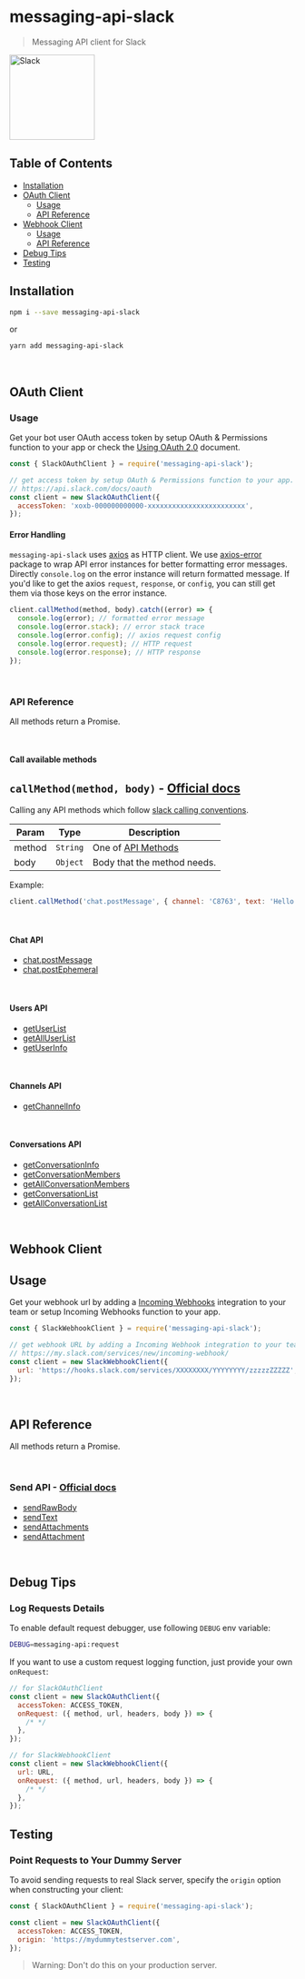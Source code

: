 # messaging-api-slack

> Messaging API client for Slack

<img src="https://cdn-images-1.medium.com/max/1200/1*TiKyhAN2gx4PpbOsiBhYcw.png" alt="Slack" width="150" />

## Table of Contents

- [Installation](#installation)
- [OAuth Client](#oauth-client)
  - [Usage](#usage)
  - [API Reference](#api-reference)
- [Webhook Client](#webhook-client)
  - [Usage](#usage-1)
  - [API Reference](#api-reference-1)
- [Debug Tips](#debug-tips)
- [Testing](#testing)

## Installation

```sh
npm i --save messaging-api-slack
```

or

```sh
yarn add messaging-api-slack
```

<br />

## OAuth Client

### Usage

Get your bot user OAuth access token by setup OAuth & Permissions function to your app or check the [Using OAuth 2.0](https://api.slack.com/docs/oauth) document.

```js
const { SlackOAuthClient } = require('messaging-api-slack');

// get access token by setup OAuth & Permissions function to your app.
// https://api.slack.com/docs/oauth
const client = new SlackOAuthClient({
  accessToken: 'xoxb-000000000000-xxxxxxxxxxxxxxxxxxxxxxxx',
});
```

#### Error Handling

`messaging-api-slack` uses [axios](https://github.com/axios/axios) as HTTP client. We use [axios-error](https://github.com/Yoctol/messaging-apis/tree/master/packages/axios-error) package to wrap API error instances for better formatting error messages. Directly `console.log` on the error instance will return formatted message. If you'd like to get the axios `request`, `response`, or `config`, you can still get them via those keys on the error instance.

```js
client.callMethod(method, body).catch((error) => {
  console.log(error); // formatted error message
  console.log(error.stack); // error stack trace
  console.log(error.config); // axios request config
  console.log(error.request); // HTTP request
  console.log(error.response); // HTTP response
});
```

<br />

### API Reference

All methods return a Promise.

<br />

#### Call available methods

## `callMethod(method, body)` - [Official docs](https://api.slack.com/methods)

Calling any API methods which follow [slack calling conventions](https://api.slack.com/web#basics).

| Param  | Type     | Description                                         |
| ------ | -------- | --------------------------------------------------- |
| method | `String` | One of [API Methods](https://api.slack.com/methods) |
| body   | `Object` | Body that the method needs.                         |

Example:

```js
client.callMethod('chat.postMessage', { channel: 'C8763', text: 'Hello!' });
```

<br />

#### Chat API

- [chat.postMessage](https://bottenderjs.github.io/messaging-apis/latest/classes/messaging_api_slack.SlackOauthClient.html#chat)
- [chat.postEphemeral](https://bottenderjs.github.io/messaging-apis/latest/classes/messaging_api_slack.SlackOauthClient.html#chat)

<br />

#### Users API

- [getUserList](https://bottenderjs.github.io/messaging-apis/latest/classes/messaging_api_slack.SlackOauthClient.html#getuserlist)
- [getAllUserList](https://bottenderjs.github.io/messaging-apis/latest/classes/messaging_api_slack.SlackOauthClient.html#getalluserlist)
- [getUserInfo](https://bottenderjs.github.io/messaging-apis/latest/classes/messaging_api_slack.SlackOauthClient.html#getuserinfo)

<br />

#### Channels API

- [getChannelInfo](https://bottenderjs.github.io/messaging-apis/latest/classes/messaging_api_slack.SlackOauthClient.html#getchannelinfo)

<br />

#### Conversations API

- [getConversationInfo](https://bottenderjs.github.io/messaging-apis/latest/classes/messaging_api_slack.SlackOauthClient.html#getconversationinfo)
- [getConversationMembers](https://bottenderjs.github.io/messaging-apis/latest/classes/messaging_api_slack.SlackOauthClient.html#getconversationmembers)
- [getAllConversationMembers](https://bottenderjs.github.io/messaging-apis/latest/classes/messaging_api_slack.SlackOauthClient.html#getallconversationmembers)
- [getConversationList](https://bottenderjs.github.io/messaging-apis/latest/classes/messaging_api_slack.SlackOauthClient.html#getconversationlist)
- [getAllConversationList](https://bottenderjs.github.io/messaging-apis/latest/classes/messaging_api_slack.SlackOauthClient.html#getallconversationlist)

<br />

## Webhook Client

## Usage

Get your webhook url by adding a [Incoming Webhooks](https://api.slack.com/incoming-webhooks) integration to your team or setup Incoming Webhooks function to your app.

```js
const { SlackWebhookClient } = require('messaging-api-slack');

// get webhook URL by adding a Incoming Webhook integration to your team.
// https://my.slack.com/services/new/incoming-webhook/
const client = new SlackWebhookClient({
  url: 'https://hooks.slack.com/services/XXXXXXXX/YYYYYYYY/zzzzzZZZZZ',
});
```

<br />

## API Reference

All methods return a Promise.

<br />

### Send API - [Official docs](https://api.slack.com/docs/messages)

- [sendRawBody](https://bottenderjs.github.io/messaging-apis/latest/classes/messaging_api_slack.SlackWebhookClient.html#sendrawbody)
- [sendText](https://bottenderjs.github.io/messaging-apis/latest/classes/messaging_api_slack.SlackWebhookClient.html#sendtext)
- [sendAttachments](https://bottenderjs.github.io/messaging-apis/latest/classes/messaging_api_slack.SlackWebhookClient.html#sendattachments)
- [sendAttachment](https://bottenderjs.github.io/messaging-apis/latest/classes/messaging_api_slack.SlackWebhookClient.html#sendattachment)

<br />

## Debug Tips

### Log Requests Details

To enable default request debugger, use following `DEBUG` env variable:

```sh
DEBUG=messaging-api:request
```

If you want to use a custom request logging function, just provide your own `onRequest`:

```js
// for SlackOAuthClient
const client = new SlackOAuthClient({
  accessToken: ACCESS_TOKEN,
  onRequest: ({ method, url, headers, body }) => {
    /* */
  },
});

// for SlackWebhookClient
const client = new SlackWebhookClient({
  url: URL,
  onRequest: ({ method, url, headers, body }) => {
    /* */
  },
});
```

## Testing

### Point Requests to Your Dummy Server

To avoid sending requests to real Slack server, specify the `origin` option when constructing your client:

```js
const { SlackOAuthClient } = require('messaging-api-slack');

const client = new SlackOAuthClient({
  accessToken: ACCESS_TOKEN,
  origin: 'https://mydummytestserver.com',
});
```

> Warning: Don't do this on your production server.
